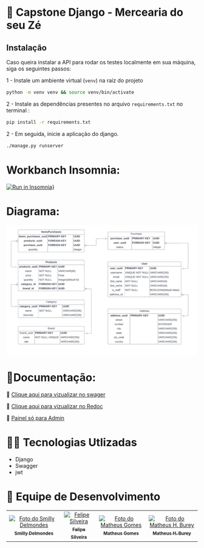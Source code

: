 # 🐍 Capstone Django - Mercearia do seu Zé

## **Instalação**

Caso queira instalar a API para rodar os testes localmente em sua máquina, siga os seguintes passos:

1 - Instale um ambiente virtual (`venv`) na raíz do projeto

```bash
python -m venv venv && source venv/bin/activate
```
2 - Instale as dependências presentes no arquivo `requirements.txt` no terminal :
```bash
pip install -r requirements.txt
```
2 - Em seguida, inicie a aplicação  do django.
```bash
./manage.py runserver
```

# Workbanch Insomnia:
[![Run in Insomnia}](https://insomnia.rest/images/run.svg)](https://insomnia.rest/run/?label=Capstone-Z%C3%89&uri=https%3A%2F%2Fraw.githubusercontent.com%2FMatheusd3v%2Fcapstone_q4_django%2Fmain%2Finsominia_export.json)

# Diagrama:
![DiagramaEr](https://github.com/Matheusd3v/capstone_q4_django/blob/main/Capstone_Django_Q4_Diagram.png)
# 📃Documentação:

  🔗 <a href="https://mercado-capstone-dj.herokuapp.com/api/swagger/">Clique aqui para vizualizar no swager</a>

  🔗 <a href="https://mercado-capstone-dj.herokuapp.com/api/redoc/">Clique aqui para vizualizar no Redoc</a>

  🔗 <a href="https://mercado-capstone-dj.herokuapp.com/admin">Painel só para Admin</a>


# 👨‍💻 Tecnologias Utlizadas
- Django
- Swagger
- jwt

# 🧠 Equipe de Desenvolvimento<br>
<table>
  <tr>
    <td align="center">
      <a href="https://github.com/smilly3D">
        <img src="https://ca.slack-edge.com/TQZR39SET-U021DJE1TST-f8d74a880494-512" width="100px;" alt="Foto do Smilly Delmondes"/><br>
        <sub>
          <b>Smilly Delmondes</b>
        </sub>
      </a>
    </td>
   <td align="center">
      <a href="https://github.com/felipelarson">
        <img src="https://ca.slack-edge.com/TQZR39SET-U020KU53GGG-1d9d66a91c6b-512" width="100px;" alt="Felipe Silveira"/><br>
        <sub>
          <b>Felipe Silveira</b>
        </sub>
      </a>
    </td>
   <td align="center">
      <a href="https://github.com/Matheusd3v">
        <img src="https://ca.slack-edge.com/TQZR39SET-U022BPELR8E-885d487e3f4d-72" width="100px;" alt="Foto do Matheus Gomes"/><br>
        <sub>
          <b>Matheus Gomes</b>
        </sub>
      </a>
    </td>
   <td align="center">
      <a href="https://github.com/matheusburey">
        <img src="https://ca.slack-edge.com/TQZR39SET-U01V3BLGUES-8f8b04f61947-512" width="100px;" alt="Foto do Matheus H. Burey"/><br>
        <sub>
          <b>Matheus H. Burey</b>
        </sub>
      </a>
    </td>
  </tr>
</table>
